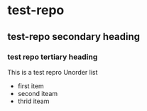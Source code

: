 # test-repo
## test-repo secondary heading
### test repo tertiary heading
This is a test repro
Unorder list
* first item
* second iteam
* thrid iteam
